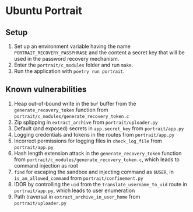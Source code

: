 # Ubuntu Portrait

## Setup

1. Set up an environment variable having the name `PORTRAIT_RECOVERY_PASSPHRASE` and the content a secret key that will be used in the password recovery mechanism.
2. Enter the `portrait/c_modules` folder and run `make`.
3. Run the application with `poetry run portrait`.

## Known vulnerabilities

1. Heap out-of-bound write in the `buf` buffer from the `generate_recovery_token` function from `portrait/c_modules/generate_recovery_token.c`
2. Zip splipping in `extract_archive` from `portrait/uploader.py`
3. Default (and exposed) secrets in `app.secret_key` from `portrait/app.py`
4. Logging credentials and tokens in the routes from `portrait/app.py`
5. Incorrect permissions for logging files in `check_log_file` from `portrait/app.py`
6. Hash length extension attack in the `generate_recovery_token` function from `portrait/c_modules/generate_recovery_token.c`, which leads to command injection as root
7. `find` for escaping the sandbox and injecting command as `$USER`, in `is_an_allowed_command` from `portrait/confinement.py`
8. IDOR by controlling the `uid` from the `translate_username_to_uid` route in `portrait/app.py`, which leads to user enumeration
9. Path traversal in `extract_archive_in_user_home` from `portrait/uploader.py`
